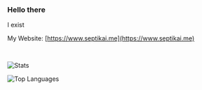 ### Hello there

I exist

My Website: [https://www.septikai.me](https://www.septikai.me)

<br>

![Stats](https://github-readme-stats.vercel.app/api?username=septikai&count_private=true&show_icons=true&theme=dark&custom_title=Septikai%27s%20GitHub%20Stats)

![Top Languages](https://github-readme-stats.vercel.app/api/top-langs/?username=septikai&layout=compact&theme=dark)
